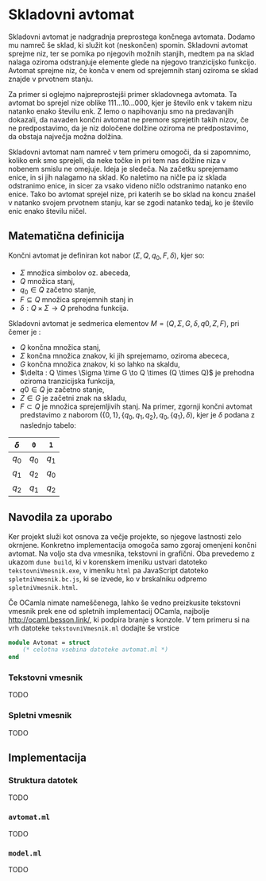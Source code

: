 # Skladovni avtomat

Skladovni avtomat je nadgradnja preprostega končnega avtomata. Dodamo mu namreč še sklad, ki služit kot (neskončen) spomin. Skladovni avtomat sprejme niz, ter se pomika po njegovih možnih stanjih, medtem pa na sklad nalaga oziroma odstranjuje elemente glede na njegovo tranzicijsko funkcijo. Avtomat sprejme niz, če konča v enem od sprejemnih stanj oziroma se sklad znajde v prvotnem stanju.

Za primer si oglejmo najpreprostejši primer skladovnega avtomata. Ta avtomat bo sprejel nize oblike 111...10...000, kjer je število enk v takem nizu natanko enako številu enk. Z lemo o napihovanju smo na predavanjih dokazali, da navaden končni avtomat ne premore sprejetih takih nizov, če ne predpostavimo, da je niz določene dolžine oziroma ne predpostavimo, da obstaja največja možna dolžina. 

Skladovni avtomat nam namreč v tem primeru omogoči, da si zapomnimo, koliko enk smo sprejeli, da neke točke in pri tem nas dolžine niza v nobenem smislu ne omejuje. Ideja je sledeča. Na začetku sprejemamo enice, in si jih nalagamo na sklad. Ko naletimo na ničle pa iz sklada odstranimo enice, in sicer za vsako videno ničlo odstranimo natanko eno enice. Tako bo avtomat sprejel nize, pri katerih se bo sklad na koncu znašel v natanko svojem prvotnem stanju, kar se zgodi natanko tedaj, ko je število enic enako številu ničel.

## Matematična definicija

Končni avtomat je definiran kot nabor $(\Sigma, Q, q_0, F, \delta)$, kjer so:

- $\Sigma$ množica simbolov oz. abeceda,
- $Q$ množica stanj,
- $q_0 \in Q$ začetno stanje,
- $F \subseteq Q$ množica sprejemnih stanj in
- $\delta : Q \times \Sigma \to Q$ prehodna funkcija.

Skladovni avtomat je sedmerica elementov $M = (Q,\Sigma, G, \delta, q0, Z, F)$, pri čemer je :
- $Q$ končna množica stanj,
- $\Sigma$ končna množica znakov, ki jih sprejemamo, oziroma abececa,
- $G$ končna množica znakov, ki so lahko na skaldu,
- $\delta : Q \times \Sigma \time G \to Q \times (Q \times Q)$ je prehodna oziroma tranzicijska funkcija,
- $q0 \in Q$ je začetno stanje,
- $Z \in G$ je začetni znak na skladu,
- $F \subset Q$ je množica sprejemljivih stanj.
Na primer, zgornji končni avtomat predstavimo z naborom $(\{0, 1\}, \{q_0, q_1, q_2\}, q_0, \{q_1\}, \delta)$, kjer je $\delta$ podana z naslednjo tabelo:

| $\delta$ | `0`   | `1`   |
| -------- | ----- | ----- |
| $q_0$    | $q_0$ | $q_1$ |
| $q_1$    | $q_2$ | $q_0$ |
| $q_2$    | $q_1$ | $q_2$ |

## Navodila za uporabo

Ker projekt služi kot osnova za večje projekte, so njegove lastnosti zelo okrnjene. Konkretno implementacija omogoča samo zgoraj omenjeni končni avtomat. Na voljo sta dva vmesnika, tekstovni in grafični. Oba prevedemo z ukazom `dune build`, ki v korenskem imeniku ustvari datoteko `tekstovniVmesnik.exe`, v imeniku `html` pa JavaScript datoteko `spletniVmesnik.bc.js`, ki se izvede, ko v brskalniku odpremo `spletniVmesnik.html`.

Če OCamla nimate nameščenega, lahko še vedno preizkusite tekstovni vmesnik prek ene od spletnih implementacij OCamla, najbolje <http://ocaml.besson.link/>, ki podpira branje s konzole. V tem primeru si na vrh datoteke `tekstovniVmesnik.ml` dodajte še vrstice

```ocaml
module Avtomat = struct
    (* celotna vsebina datoteke avtomat.ml *)
end
```

### Tekstovni vmesnik

TODO

### Spletni vmesnik

TODO

## Implementacija

### Struktura datotek

TODO

### `avtomat.ml`

TODO

### `model.ml`

TODO
